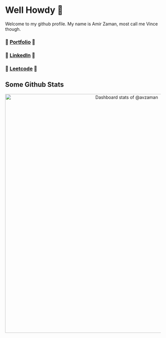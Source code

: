 # Well Howdy 🤠
Welcome to my github profile. My name is Amir Zaman, most call me Vince though.

### 🎨 [Portfolio](https://avzaman.netlify.app/) 🎨
### 🥨 [LinkedIn](https://www.linkedin.com/in/avzaman/) 🥨
### 🧩 [Leetcode](https://leetcode.com/avzaman/) 🧩

## Some Github Stats
<!-- Copy-paste in your Readme.md file -->
<a href="https://next.ossinsight.io/widgets/official/compose-user-dashboard-stats?user_id=107433933" target="_blank" style="display: block" align="center">
  <picture>
    <source media="(prefers-color-scheme: dark)" srcset="https://next.ossinsight.io/widgets/official/compose-user-dashboard-stats/thumbnail.png?user_id=107433933&image_size=auto&color_scheme=dark" width="771" height="auto">
    <img alt="Dashboard stats of @avzaman" src="https://next.ossinsight.io/widgets/official/compose-user-dashboard-stats/thumbnail.png?user_id=107433933&image_size=auto&color_scheme=light" width="771" height="auto">
  </picture>
</a>
<!-- Made with [OSS Insight](https://ossinsight.io/) -->
<!--
**avzaman/avzaman** is a ✨ _special_ ✨ repository because its `README.md` (this file) appears on your GitHub profile.
